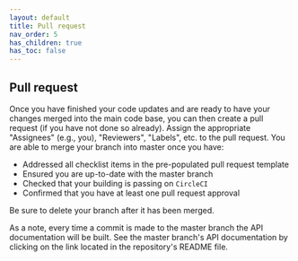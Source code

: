 ```yaml
---
layout: default
title: Pull request
nav_order: 5
has_children: true
has_toc: false
---
```


Pull request
------------
Once you have finished your code updates and are ready to have your changes merged into the main code base, you can then create a pull request (if you have not done so already). Assign the appropriate "Assignees" (e.g., you), "Reviewers", "Labels", etc. to the pull request. You are able to merge your branch into master once you have:
* Addressed all checklist items in the pre-populated pull request template
* Ensured you are up-to-date with the master branch
* Checked that your building is passing on `CircleCI`
* Confirmed that you have at least one pull request approval

Be sure to delete your branch after it has been merged.

As a note, every time a commit is made to the master branch the API documentation will be built. See the master branch's API documentation by clicking on the link located in the repository's README file.